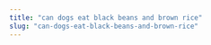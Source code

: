 ```yaml
---
title: "can dogs eat black beans and brown rice"
slug: "can-dogs-eat-black-beans-and-brown-rice"
---
```


